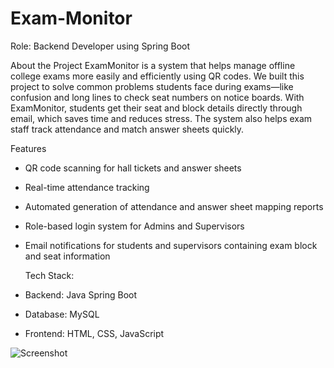 ﻿# Exam-Monitor
 Role: Backend Developer using Spring Boot

 
About the Project 
ExamMonitor is a system that helps manage offline college exams more easily and efficiently using QR codes. We built this project to solve common problems students face during exams—like confusion and long lines to check seat numbers on notice boards.
With ExamMonitor, students get their seat and block details directly through email, which saves time and reduces stress. The system also helps exam staff track attendance and match answer sheets quickly.

Features
- QR code scanning for hall tickets and answer sheets
- Real-time attendance tracking
- Automated generation of attendance and answer sheet mapping reports
- Role-based login system for Admins and Supervisors
- Email notifications for students and supervisors containing exam block and seat information

  Tech Stack:
- Backend: Java Spring Boot
- Database: MySQL
- Frontend: HTML, CSS, JavaScript


![Screenshot](https://user-images.githubusercontent.com/12345678/your-image-name.png)

